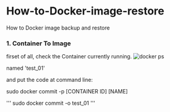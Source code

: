 # How-to-Docker-image-restore
How to Docker image backup and restore

### 1. Container To Image

firset of all, check the Container currently running.
![docker ps](https://user-images.githubusercontent.com/51101183/58443540-6b95c680-812d-11e9-9ed5-f6ce3e1ebe1c.PNG)

named 'test_01'

and put the code at command line:

sudo docker commit -p [CONTAINER ID] [NAME]

'''
sudo docker commit -o test_01
'''
